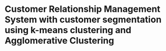 # Customer Relationship Management System with customer segmentation using k-means clustering and Agglomerative Clustering
